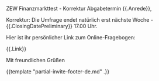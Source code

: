 ZEW Finanzmarkttest - Korrektur Abgabetermin
{{.Anrede}},

Korrektur: Die Umfrage endet natürlich erst nächste Woche - {{.ClosingDatePreliminary}} 17.00 Uhr.

Hier ist ihr persönlicher Link zum Online-Fragebogen:

{{.Link}}

Mit freundlichen Grüßen

{{template "partial-invite-footer-de.md" .}}
